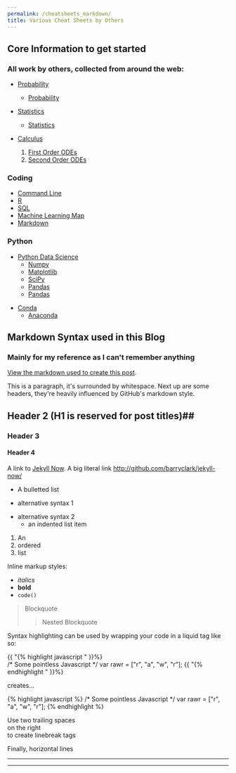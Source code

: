 ```yaml
---
permalink: /cheatsheets_markdown/
title: Various Cheat Sheets by Others
---
```


## Core Information to get started 
### All work by others, collected from around the web:

* [Probability](/cheatsheets/Probability_cheatsheet.pdf)
  - [Probability](/cheatsheets/cheatsheet-probability.pdf)
* [Statistics](/cheatsheets/Statics_cheatsheet.pdf)
  - [Statistics](/cheatsheets/cheatsheet-statistics.pdf)

* [Calculus](/cheatsheets/Calculus.pdf)
  1. [First Order ODEs](/cheatsheets/cheatsheet-first-ode.pdf)
  2. [Second Order ODEs](/cheatsheets/cheatsheet-second-ode.pdf)

### Coding 
* [Command Line](https://ss64.com/nt/)
* [R](/cheatsheets/R_cheatsheet.png)
* [SQL](/cheatsheets/SQL.pdf)
* [Machine Learning Map](/cheatsheets/ml_map.png)
* [Markdown](/cheatsheets/markdown-cheatsheet-online.pdf)

### Python
* [Python Data Science](/cheatsheets/PythonForDataScience.pdf)
  - [Numpy](/cheatsheets/Numpy_cheatsheet.pdf)
  - [Matplotlib](/cheatsheets/Matplotlib_cheatsheet.pdf) 
  - [SciPy](/cheatsheets/scipy_cheatsheet.png)
  - [Pandas](/cheatsheets/Pandas_cheatsheet.pdf)
  - [Pandas](/cheatsheets/Pandas_Notes.pdf)

- [Conda](/cheatsheets/conda-cheatsheet.pdf)
  - [Anaconda](/cheatsheets/Anaconda_CheatSheet.pdf)


 



## Markdown Syntax used in this Blog  
### Mainly for my reference as I can't remember anything

[View the markdown used to create this post](https://raw.githubusercontent.com/barryclark/www.jekyllnow.com/gh-pages/_posts/2014-6-19-Markdown-Style-Guide.md).

This is a paragraph, it's surrounded by whitespace. Next up are some headers, they're heavily influenced by GitHub's markdown style.

## Header 2 (H1 is reserved for post titles)##

### Header 3

#### Header 4
 
A link to [Jekyll Now](http://github.com/barryclark/jekyll-now/).
A big literal link <http://github.com/barryclark/jekyll-now/>
  
* A bulletted list
- alternative syntax 1
+ alternative syntax 2
  - an indented list item

1. An
2. ordered
3. list

Inline markup styles: 

- _italics_
- **bold**
- `code()` 
 
> Blockquote
>> Nested Blockquote 
 
Syntax highlighting can be used by wrapping your code in a liquid tag like so:

{{ "{% highlight javascript " }}%}  
/* Some pointless Javascript */
var rawr = ["r", "a", "w", "r"];
{{ "{% endhighlight " }}%}  

creates...

{% highlight javascript %}
/* Some pointless Javascript */
var rawr = ["r", "a", "w", "r"];
{% endhighlight %}
 
Use two trailing spaces  
on the right  
to create linebreak tags  
 
Finally, horizontal lines
 
----
****